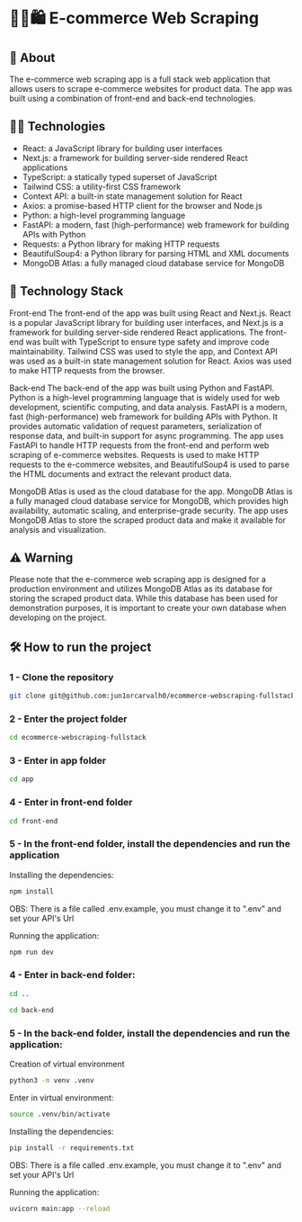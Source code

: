 # :technologist::shopping: E-commerce Web Scraping

## :page_with_curl: About
The e-commerce web scraping app is a full stack web application that allows users to scrape e-commerce websites for product data. The app was built using a combination of front-end and back-end technologies.

## :man_technologist: Technologies

* React: a JavaScript library for building user interfaces
* Next.js: a framework for building server-side rendered React applications
* TypeScript: a statically typed superset of JavaScript
* Tailwind CSS: a utility-first CSS framework
* Context API: a built-in state management solution for React
* Axios: a promise-based HTTP client for the browser and Node.js
* Python: a high-level programming language
* FastAPI: a modern, fast (high-performance) web framework for building APIs with Python
* Requests: a Python library for making HTTP requests
* BeautifulSoup4: a Python library for parsing HTML and XML documents
* MongoDB Atlas: a fully managed cloud database service for MongoDB

## :book: Technology Stack
Front-end
The front-end of the app was built using React and Next.js. React is a popular JavaScript library for building user interfaces, and Next.js is a framework for building server-side rendered React applications. The front-end was built with TypeScript to ensure type safety and improve code maintainability. Tailwind CSS was used to style the app, and Context API was used as a built-in state management solution for React. Axios was used to make HTTP requests from the browser.

Back-end
The back-end of the app was built using Python and FastAPI. Python is a high-level programming language that is widely used for web development, scientific computing, and data analysis. FastAPI is a modern, fast (high-performance) web framework for building APIs with Python. It provides automatic validation of request parameters, serialization of response data, and built-in support for async programming. The app uses FastAPI to handle HTTP requests from the front-end and perform web scraping of e-commerce websites. Requests is used to make HTTP requests to the e-commerce websites, and BeautifulSoup4 is used to parse the HTML documents and extract the relevant product data.

MongoDB Atlas is used as the cloud database for the app. MongoDB Atlas is a fully managed cloud database service for MongoDB, which provides high availability, automatic scaling, and enterprise-grade security. The app uses MongoDB Atlas to store the scraped product data and make it available for analysis and visualization.

## :warning: Warning
Please note that the e-commerce web scraping app is designed for a production environment and utilizes MongoDB Atlas as its database for storing the scraped product data. While this database has been used for demonstration purposes, it is important to create your own database when developing on the project.


## :hammer_and_wrench: How to run the project

### 1 - Clone the repository
```sh
git clone git@github.com:jun1orcarvalh0/ecommerce-webscraping-fullstack.git
```

### 2 - Enter the project folder
```sh
cd ecommerce-webscraping-fullstack
```

### 3 - Enter in app folder
```sh
cd app
```

### 4 - Enter in front-end folder
```sh
cd front-end
```

### 5 - In the front-end folder, install the dependencies and run the application

Installing the dependencies:
```sh
npm install
```

OBS: There is a file called .env.example, you must change it to ".env" and set your API's Url

Running the application:
```sh
npm run dev
```

### 4 - Enter in back-end folder:
```sh
cd ..
```

```sh
cd back-end
```

### 5 - In the back-end folder, install the dependencies and run the application:

Creation of virtual environment
```sh
python3 -m venv .venv
```

Enter in virtual environment:
```sh
source .venv/bin/activate
```

Installing the dependencies:
```sh
pip install -r requirements.txt 
```

OBS: There is a file called .env.example, you must change it to ".env" and set your API's Url

Running the application:
```sh
uvicorn main:app --reload
```
